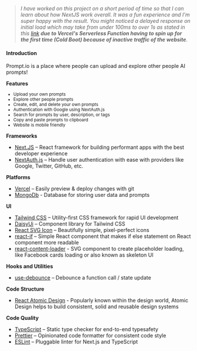 > _I have worked on this project on a short period of time so that I can learn about how NextJS work overall. It was a fun experience and I'm super happy with the result. You might noticed a delayed response on initial load which may take from under 100ms to over 1s as stated in this [link](https://aws.amazon.com/blogs/compute/operating-lambda-performance-optimization-part-1/#:~:text=According%20to%20an%20analysis%20of,ms%20to%20over%201%20second.) **due to Vercel's Serverless Function having to spin up for the first time (Cold Boot) because of inactive traffic of the website**._

#### Introduction

Prompt.io is a place where people can upload and explore other people AI prompts!

**Features**
<small>

- Upload your own prompts<br/>
- Explore other people prompts <br/>
- Create, edit, and delete your own prompts <br/>
- Authentication with Google using NextAuth.js <br/>
- Search for prompts by user, description, or tags <br/>
- Copy and paste prompts to clipboard<br/>
- Website is mobile friendly

</small>

**Frameworks**

- [Next.JS](https://nextjs.org/) – React framework for building performant apps with the best developer experience
- [NextAuth.js](https://next-auth.js.org/) – Handle user authentication with ease with providers like Google, Twitter, GitHub, etc.

**Platforms**

- [Vercel](https://vercel.com/) – Easily preview & deploy changes with git
- [MongoDb](https://www.mongodb.com/) - Database for storing user data and prompts

**UI**

- [Tailwind CSS](https://tailwindcss.com/) – Utility-first CSS framework for rapid UI development
- [DaisyUi](https://daisyui.com/) – Component library for Tailwind CSS
- [React SVG Icon](https://reactsvgicons.com/) – Beautifully simple, pixel-perfect icons
- [react-if](https://www.npmjs.com/package/react-if) – Simple React component that makes if else statement on React component more readable
- [react-content-loader](https://skeletonreact.com/) - SVG component to create placeholder loading, like Facebook cards loading or also known as skeleton UI

**Hooks and Utilities**

- [use-debounce](https://github.com/xnimorz/use-debounce) – Debounce a function call / state update

**Code Structure**

- [React Atomic Design](https://danilowoz.com/blog/atomic-design-with-react) - Popularly known within the design world, Atomic Design helps to build consistent, solid and reusable design systems

**Code Quality**

- [TypeScript](https://www.typescriptlang.org/) – Static type checker for end-to-end typesafety
- [Prettier](https://prettier.io/) – Opinionated code formatter for consistent code style
- [ESLint](https://eslint.org/) – Pluggable linter for Next.js and TypeScript
